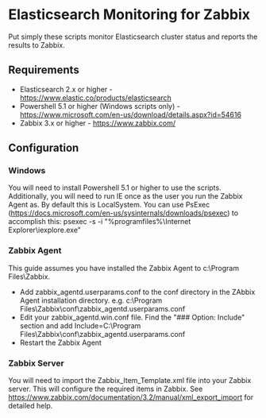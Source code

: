 # Elasticsearch Monitoring for Zabbix
Put simply these scripts monitor Elasticsearch cluster status and reports the results to Zabbix.

## Requirements
- Elasticsearch 2.x or higher - https://www.elastic.co/products/elasticsearch
- Powershell 5.1 or higher (Windows scripts only) - https://www.microsoft.com/en-us/download/details.aspx?id=54616
- Zabbix 3.x or higher - https://www.zabbix.com/

## Configuration
### Windows
You will need to install Powershell 5.1 or higher to use the scripts.
Additionally, you will need to run IE once as the user you run the Zabbix Agent as.  By default this is LocalSystem.  You can use PsExec (https://docs.microsoft.com/en-us/sysinternals/downloads/psexec) to accomplish this: psexec -s -i "%programfiles%\Internet Explorer\iexplore.exe"


### Zabbix Agent
This guide assumes you have installed the Zabbix Agent to c:\Program Files\Zabbix.
- Add zabbix_agentd.userparams.conf to the conf directory in the ZAbbix Agent installation directory. e.g. c:\Program Files\Zabbix\conf\zabbix_agentd.userparams.conf
- Edit your zabbix_agentd.win.conf file.  Find the "### Option: Include" section and add Include=C:\Program Files\Zabbix\conf\zabbix_agentd.userparams.conf
- Restart the Zabbix Agent

### Zabbix Server
You will need to import the Zabbix_Item_Template.xml file into your Zabbix server.  This will configure the required items in Zabbix.
See https://www.zabbix.com/documentation/3.2/manual/xml_export_import for detailed help.

